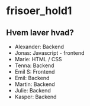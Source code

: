 # frisoer_hold1

## Hvem laver hvad?
* Alexander:  Backend
* Jonas:  Javascript - frontend
* Marie: HTML / CSS
* Tenna:  Backend
* Emil S: Frontend
* Emil: Backend
* Martin:  Backend
* Julie:  Backend
* Kasper:  Backend
